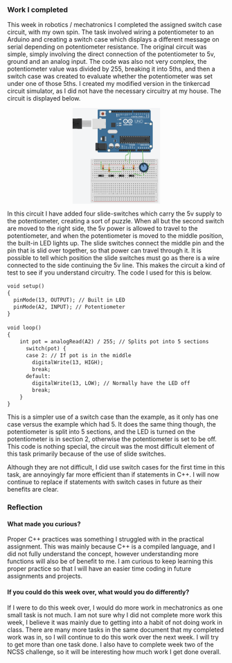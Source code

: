 
<h3>Work I completed</h3>

This week in robotics / mechatronics I completed the assigned switch case circuit, with my own spin. The task involved wiring a potentiometer to an Arduino and creating a switch case which displays a different message on serial depending on potentiometer resistance. The original circuit was simple, simply involving the direct connection of the potentiometer to 5v, ground and an analog input. The code was also not very complex, the potentiometer value was divided by 255, breaking it into 5ths, and then a switch case was created to evaluate whether the potentiometer was set under one of those 5ths. I created my modified version in the tinkercad circuit simulator, as I did not have the necessary circuitry at my house. The circuit is displayed below.

<img src="/assets/Switch-Cases/Switch-Case-Circuit.png" style='display: block; margin: 0 auto; width: 40%;' alt="Switch Case Circuit">

In this circuit I have added four slide-switches which carry the 5v supply to the potentiometer, creating a sort of puzzle. When all but the second switch are moved to the right side, the 5v power is allowed to travel to the potentiometer, and when the potentiometer is moved to the middle position, the built-in LED lights up. The slide switches connect the middle pin and the pin that is slid over together, so that power can travel through it. It is possible to tell which position the slide switches must go as there is a wire connected to the side continuing the 5v line. This makes the circuit a kind of test to see if you understand circuitry. The code I used for this is below.

<pre><code class="language-c">void setup()
{
  pinMode(13, OUTPUT); // Built in LED
  pinMode(A2, INPUT); // Potentiometer
}

void loop()
{
    int pot = analogRead(A2) / 255; // Splits pot into 5 sections
      switch(pot) {
      case 2: // If pot is in the middle
      	digitalWrite(13, HIGH);
        break;
      default:
        digitalWrite(13, LOW); // Normally have the LED off
        break;
    }
}
</code></pre>

This is a simpler use of a switch case than the example, as it only has one case versus the example which had 5. It does the same thing though, the potentiometer is split into 5 sections, and the LED is turned on the potentiometer is in section 2, otherwise the potentiometer is set to be off. This code is nothing special, the circuit was the most difficult element of this task primarily because of the use of slide switches.

Although they are not difficult, I did use switch cases for the first time in this task, are annoyingly far more efficient than if statements in C++. I will now continue to replace if statements with switch cases in future as their benefits are clear.

<h3>Reflection</h3>

<h4>What made you curious?</h4>

Proper C++ practices was something I struggled with in the practical assignment. This was mainly because C++ is a compiled language, and I did not fully understand the concept, however understanding more functions will also be of benefit to me. I am curious to keep learning this proper practice so that I will have an easier time coding in future assignments and projects.

<h4>If you could do this week over, what would you do differently?</h4>

If I were to do this week over, I would do more work in mechatronics as one small task is not much. I am not sure why I did not complete more work this week, I believe it was mainly due to getting into a habit of not doing work in class. There are many more tasks in the same document that my completed work was in, so I will continue to do this work over the next week. I will try to get more than one task done. I also have to complete week two of the NCSS challenge, so it will be interesting how much work I get done overall.